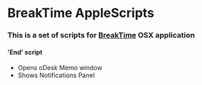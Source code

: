 BreakTime AppleScripts
=================


### This is a set of scripts for [BreakTime](https://itunes.apple.com/us/app/breaktime/id427475982?mt=12) OSX application

#### 'End' script
* Opens oDesk Memo window
* Shows Notifications Panel

